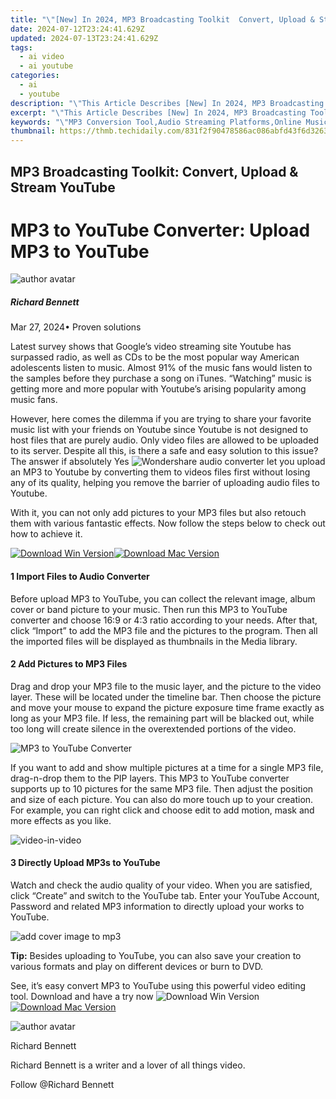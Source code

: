 ```yaml
---
title: "\"[New] In 2024, MP3 Broadcasting Toolkit  Convert, Upload & Stream YouTube\""
date: 2024-07-12T23:24:41.629Z
updated: 2024-07-13T23:24:41.629Z
tags:
  - ai video
  - ai youtube
categories:
  - ai
  - youtube
description: "\"This Article Describes [New] In 2024, MP3 Broadcasting Toolkit: Convert, Upload & Stream YouTube\""
excerpt: "\"This Article Describes [New] In 2024, MP3 Broadcasting Toolkit: Convert, Upload & Stream YouTube\""
keywords: "\"MP3 Conversion Tool,Audio Streaming Platforms,Online Music Distribution,Streaming Video Content,Audio-to-YouTube Transmission,Digital Broadcast Toolkit,YouTube Upload Service\""
thumbnail: https://thmb.techidaily.com/831f2f90478586ac086abfd43f6d32639656f49a2d8163ca6c49196e0614246e.jpg
---
```


## MP3 Broadcasting Toolkit: Convert, Upload & Stream YouTube

# MP3 to YouTube Converter: Upload MP3 to YouTube
![author avatar](https://images.wondershare.com/filmora/article-images/richard-bennett.jpg)

##### Richard Bennett

 Mar 27, 2024• Proven solutions

 Latest survey shows that Google’s video streaming site Youtube has surpassed radio, as well as CDs to be the most popular way American adolescents listen to music. Almost 91% of the music fans would listen to the samples before they purchase a song on iTunes. “Watching” music is getting more and more popular with Youtube’s arising popularity among music fans.

 However, here comes the dilemma if you are trying to share your favorite music list with your friends on Youtube since Youtube is not designed to host files that are purely audio. Only video files are allowed to be uploaded to its server. Despite all this, is there a safe and easy solution to this issue? The answer if absolutely Yes ![Wondershare audio converter](https://tools.techidaily.com/wondershare/filmora/download/) let you upload an MP3 to Youtube by converting them to videos files first without losing any of its quality, helping you remove the barrier of uploading audio files to Youtube.

 With it, you can not only add pictures to your MP3 files but also retouch them with various fantastic effects. Now follow the steps below to check out how to achieve it.

[![Download Win Version](https://images.wondershare.com/filmora/guide/download-btn-win.jpg)](https://tools.techidaily.com/wondershare/filmora/download/)[![Download Mac Version](https://images.wondershare.com/filmora/guide/download-btn-mac.jpg)](https://tools.techidaily.com/wondershare/filmora/download/)

#### 1 Import Files to Audio Converter

 Before upload MP3 to YouTube, you can collect the relevant image, album cover or band picture to your music. Then run this MP3 to YouTube converter and choose 16:9 or 4:3 ratio according to your needs. After that, click “Import” to add the MP3 file and the pictures to the program. Then all the imported files will be displayed as thumbnails in the Media library.

#### 2 Add Pictures to MP3 Files

 Drag and drop your MP3 file to the music layer, and the picture to the video layer. These will be located under the timeline bar. Then choose the picture and move your mouse to expand the picture exposure time frame exactly as long as your MP3 file. If less, the remaining part will be blacked out, while too long will create silence in the overextended portions of the video.

![MP3 to YouTube Converter](https://images.wondershare.com/images/multimedia/video-editor/add-picture-to-music.jpg)

 If you want to add and show multiple pictures at a time for a single MP3 file, drag-n-drop them to the PIP layers. This MP3 to YouTube converter supports up to 10 pictures for the same MP3 file. Then adjust the position and size of each picture. You can also do more touch up to your creation. For example, you can right click and choose edit to add motion, mask and more effects as you like.

![video-in-video](https://images.wondershare.com/images/multimedia/video-editor/video-in-video.jpg)

#### 3 Directly Upload MP3s to YouTube

 Watch and check the audio quality of your video. When you are satisfied, click “Create” and switch to the YouTube tab. Enter your YouTube Account, Password and related MP3 information to directly upload your works to YouTube.

![add cover image to mp3](https://images.wondershare.com/images/multimedia/video-editor/apple-device.jpg)

**Tip:**
Besides uploading to YouTube, you can also save your creation to various formats and play on different devices or burn to DVD.

 See, it’s easy convert MP3 to YouTube using this powerful video editing tool. Download and have a try now ![![Download Win Version](https://images.wondershare.com/filmora/guide/download-btn-win.jpg)](https://tools.techidaily.com/wondershare/filmora/download/)[![Download Mac Version](https://images.wondershare.com/filmora/guide/download-btn-mac.jpg)](https://tools.techidaily.com/wondershare/filmora/download/)

![author avatar](https://images.wondershare.com/filmora/article-images/richard-bennett.jpg)

Richard Bennett

Richard Bennett is a writer and a lover of all things video.

Follow @Richard Bennett


<ins class="adsbygoogle"
     style="display:block"
     data-ad-format="autorelaxed"
     data-ad-client="ca-pub-7571918770474297"
     data-ad-slot="1223367746"></ins>



<ins class="adsbygoogle"
     style="display:block"
     data-ad-client="ca-pub-7571918770474297"
     data-ad-slot="8358498916"
     data-ad-format="auto"
     data-full-width-responsive="true"></ins>




